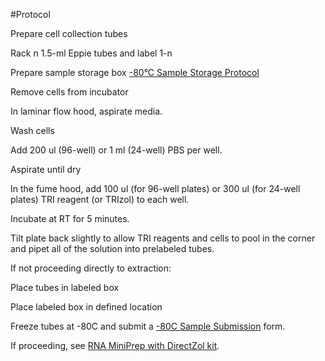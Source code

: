 #Protocol 

Prepare cell collection tubes

Rack n 1.5-ml Eppie tubes and label 1-n

Prepare sample storage box [-80°C Sample Storage Protocol](https://docs.google.com/document/u/1/d/1n-TcSMLcNtWcNixfK7yqhQJJVVBpL1TQaZaernbRFhM/edit)


Remove cells from incubator

In laminar flow hood, aspirate media.

Wash cells

Add 200 ul (96-well) or 1 ml (24-well) PBS per well.

Aspirate until dry

In the fume hood, add 100 ul (for 96-well plates) or 300 ul (for 24-well plates) TRI reagent (or TRIzol) to each well.

Incubate at RT for 5 minutes.

Tilt plate back slightly to allow TRI reagents and cells to pool in the corner and pipet all of the solution into prelabeled tubes.

  

If not proceeding directly to extraction:

Place tubes in labeled box

Place labeled box in defined location

Freeze tubes at -80C and submit a [-80C Sample Submission](https://drive.google.com/open?id=1Oox80CP6oEVm3IVtkPSENpUCua0RylQz3HFP5BZhjxw) form.

  

If proceeding, see [RNA MiniPrep with DirectZol kit](https://docs.google.com/document/u/1/d/1v3bYGmlWyRF_wZmdMD8YZwgqpblvsh4vnoxw9H9bbHs/edit).